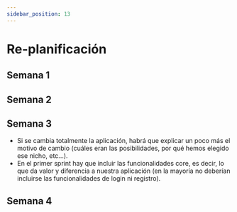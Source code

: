 ```yaml
---
sidebar_position: 13
---
```


# Re-planificación

## Semana 1

## Semana 2

## Semana 3
- Si se cambia totalmente la aplicación, habrá que explicar un poco más el motivo de cambio (cuáles eran las posibilidades, por qué hemos elegido ese nicho, etc...). 
- En el primer sprint hay que incluir las funcionalidades core, es decir, lo que da valor y diferencia a nuestra aplicación (en la mayoría no deberían incluirse las funcionalidades de login ni registro).

## Semana 4